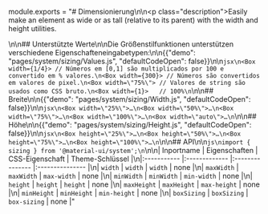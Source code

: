 module.exports = "# Dimensionierung\n\n<p class=\"description\">Easily make an element as wide or as tall (relative to its parent) with the width and height utilities.</p>\n\n## Unterstützte Werte\n\nDie Größenstilfunktionen unterstützen verschiedene Eigenschafteneingabetypen:\n\n{{\"demo\": \"pages/system/sizing/Values.js\", \"defaultCodeOpen\": false}}\n\n```jsx\n<Box width={1/4}> // Números em [0,1] são multiplicados por 100 e convertido em % valores.\n<Box width={300}> // Números são convertidos em valores de pixel.\n<Box width=\"75%\"> // Valores de string são usados como CSS bruto.\n<Box width={1}>   // 100%\n```\n\n## Breite\n\n{{\"demo\": \"pages/system/sizing/Width.js\", \"defaultCodeOpen\": false}}\n\n```jsx\n<Box width=\"25%\">…\n<Box width=\"50%\">…\n<Box width=\"75%\">…\n<Box width=\"100%\">…\n<Box width=\"auto\">…\n```\n\n## Höhe\n\n{{\"demo\": \"pages/system/sizing/Height.js\", \"defaultCodeOpen\": false}}\n\n```jsx\n<Box height=\"25%\">…\n<Box height=\"50%\">…\n<Box height=\"75%\">…\n<Box height=\"100%\">…\n```\n\n## API\n\n```js\nimport { sizing } from '@material-ui/system';\n```\n\n| Inportname  | Eigenschaften | CSS-Eigenschaft | Theme-Schlüssel |\n|:----------- |:------------- |:--------------- |:--------------- |\n| `width`     | `width`       | `width`         | none            |\n| `maxWidth`  | `maxWidth`    | `max-width`     | none            |\n| `minWidth`  | `minWidth`    | `min-width`     | none            |\n| `height`    | `height`      | `height`        | none            |\n| `maxHeight` | `maxHeight`   | `max-height`    | none            |\n| `minHeight` | `minHeight`   | `min-height`    | none            |\n| `boxSizing` | `boxSizing`   | `box-sizing`    | none            |"